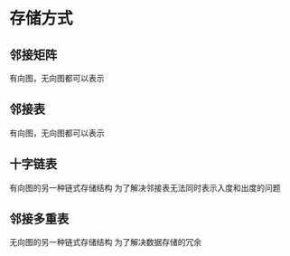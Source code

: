 # 存储方式
## 邻接矩阵
有向图，无向图都可以表示

## 邻接表
有向图，无向图都可以表示

## 十字链表
有向图的另一种链式存储结构
为了解决邻接表无法同时表示入度和出度的问题

## 邻接多重表
无向图的另一种链式存储结构
为了解决数据存储的冗余